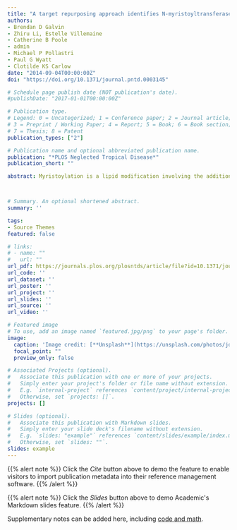 ```yaml
---
title: "A target repurposing approach identifies N-myristoyltransferase as a new candidate drug target in filarial nematodes"
authors:
- Brendan D Galvin
- Zhiru Li, Estelle Villemaine
- Catherine B Poole
- admin
- Michael P Pollastri
- Paul G Wyatt
- Clotilde KS Carlow
date: "2014-09-04T00:00:00Z"
doi: "https://doi.org/10.1371/journal.pntd.0003145"

# Schedule page publish date (NOT publication's date).
#publishDate: "2017-01-01T00:00:00Z"

# Publication type.
# Legend: 0 = Uncategorized; 1 = Conference paper; 2 = Journal article;
# 3 = Preprint / Working Paper; 4 = Report; 5 = Book; 6 = Book section;
# 7 = Thesis; 8 = Patent
publication_types: ["2"]

# Publication name and optional abbreviated publication name.
publication: "*PLOS Neglected Tropical Disease*"
publication_short: ""

abstract: Myristoylation is a lipid modification involving the addition of a 14-carbon unsaturated fatty acid, myristic acid, to the N-terminal glycine of a subset of proteins, a modification that promotes their binding to cell membranes for varied biological functions. The process is catalyzed by myristoyl-CoA:protein N-myristoyltransferase (NMT), an enzyme which has been validated as a drug target in human cancers, and for infectious diseases caused by fungi, viruses and protozoan parasites. We purified Caenorhabditis elegans and Brugia malayi NMTs as active recombinant proteins and carried out kinetic analyses with their essential fatty acid donor, myristoyl-CoA and peptide substrates. Biochemical and structural analyses both revealed that the nematode enzymes are canonical NMTs, sharing a high degree of conservation with protozoan NMT enzymes. Inhibitory compounds that target NMT in protozoan species inhibited the nematode NMTs with IC50 values of 2.5–10 nM, and were active against B. malayi microfilariae and adult worms at 12.5 µM and 50 µM respectively, and C. elegans (25 µM) in culture. RNA interference and gene deletion in C. elegans further showed that NMT is essential for nematode viability. The effects observed are likely due to disruption of the function of several downstream target proteins. Potential substrates of NMT in B. malayi are predicted using bioinformatic analysis. Our genetic and chemical studies highlight the importance of myristoylation in the synthesis of functional proteins in nematodes and have shown for the first time that NMT is required for viability in parasitic nematodes. These results suggest that targeting NMT could be a valid approach for the development of chemotherapeutic agents against nematode diseases including filariasis.



# Summary. An optional shortened abstract.
summary: ''

tags:
- Source Themes
featured: false

# links:
# - name: ""
#   url: ""
url_pdf: https://journals.plos.org/plosntds/article/file?id=10.1371/journal.pntd.0003145&type=printable
url_code: ''
url_dataset: ''
url_poster: ''
url_project: ''
url_slides: ''
url_source: ''
url_video: ''

# Featured image
# To use, add an image named `featured.jpg/png` to your page's folder. 
image:
  caption: 'Image credit: [**Unsplash**](https://unsplash.com/photos/jdD8gXaTZsc)'
  focal_point: ""
  preview_only: false

# Associated Projects (optional).
#   Associate this publication with one or more of your projects.
#   Simply enter your project's folder or file name without extension.
#   E.g. `internal-project` references `content/project/internal-project/index.md`.
#   Otherwise, set `projects: []`.
projects: []

# Slides (optional).
#   Associate this publication with Markdown slides.
#   Simply enter your slide deck's filename without extension.
#   E.g. `slides: "example"` references `content/slides/example/index.md`.
#   Otherwise, set `slides: ""`.
slides: example
---
```


{{% alert note %}}
Click the *Cite* button above to demo the feature to enable visitors to import publication metadata into their reference management software.
{{% /alert %}}

{{% alert note %}}
Click the *Slides* button above to demo Academic's Markdown slides feature.
{{% /alert %}}

Supplementary notes can be added here, including [code and math](https://sourcethemes.com/academic/docs/writing-markdown-latex/).
